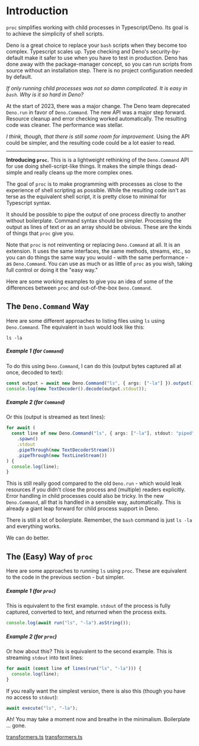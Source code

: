 # Introduction

`proc` simplifies working with child processes in Typescript/Deno. Its goal is
to achieve the simplicity of shell scripts.

Deno is a great choice to replace your `bash` scripts when they become too
complex. Typescript scales up. Type checking and Deno's security-by-default make
it safer to use when you have to test in production. Deno has done away with the
package-manager concept, so you can run scripts from source without an
installation step. There is no project configuration needed by default.

_If only running child processes was not so damn complicated. It is easy in
`bash`. Why is it so hard in Deno?_

At the start of 2023, there was a major change. The Deno team deprecated
`Deno.run` in favor of `Deno.Command`. The new API was a major step forward.
Resource cleanup and error checking worked automatically. The resulting code was
cleaner. The performance was stellar.

_I think, though, that there is still some room for improvement._ Using the API
could be simpler, and the resulting code could be a lot easier to read.

---

**Introducing `proc`.** This is is a lightweight rethinking of the
`Deno.Command` API for use doing shell-script-like things. It makes the simple
things dead-simple and really cleans up the more complex ones.

The goal of `proc` is to make programming with processes as close to the
experience of shell scripting as possible. While the resulting code isn't as
terse as the equivalent shell script, it is pretty close to minimal for
Typescript syntax.

It should be possible to pipe the output of one process directly to another
without boilerplate. Command syntax should be simpler. Processing the output as
lines of text or as an array should be obvious. These are the kinds of things
that `proc` give you.

Note that `proc` is not reinventing or replacing `Deno.Command` at all. It is an
extension. It uses the same interfaces, the same methods, streams, etc., so you
can do things the same way you would - with the same performance - as
`Deno.Command`. You can use as much or as little of `proc` as you wish, taking
full control or doing it the "easy way."

Here are some working examples to give you an idea of some of the differences
between `proc` and out-of-the-box `Deno.Command`.

## The `Deno.Command` Way

Here are some different approaches to listing files using `ls` using
`Deno.Command`. The equivalent in `bash` would look like this:

```shell
ls -la
```

##### Example 1 (for `Command`)

To do this using `Deno.Command`, I can do this (output bytes captured all at
once, decoded to text):

```typescript
const output = await new Deno.Command("ls", { args: ["-la"] }).output();
console.log(new TextDecoder().decode(output.stdout));
```

##### Example 2 (for `Command`)

Or this (output is streamed as text lines):

```typescript
for await (
  const line of new Deno.Command("ls", { args: ["-la"], stdout: "piped" })
    .spawn()
    .stdout
    .pipeThrough(new TextDecoderStream())
    .pipeThrough(new TextLineStream())
) {
  console.log(line);
}
```

This is still really good compared to the old `Deno.run` - which would leak
resources if you didn't close the process and (multiple) readers explicitly.
Error handling in child processes could also be tricky. In the new
`Deno.Command`, all that is handled in a sensible way, automatically. This is
already a giant leap forward for child process support in Deno.

There is still a lot of boilerplate. Remember, the `bash` command is just
`ls -la` and everything works.

We can do better.

## The (Easy) Way of `proc`

Here are some approaches to running `ls` using `proc`. These are equivalent to
the code in the previous section - but simpler.

##### Example 1 (for `proc`)

This is equivalent to the first example. `stdout` of the process is fully
captured, converted to text, and returned when the process exits.

```typescript
console.log(await run("ls", "-la").asString());
```

##### Example 2 (for `proc`)

Or how about this? This is equivalent to the second example. This is streaming
`stdout` into text lines:

```typescript
for await (const line of lines(run("ls", "-la"))) {
  console.log(line);
}
```

If you really want the simplest version, there is also this (though you have no
access to `stdout`):

```typescript
await execute("ls", "-la");
```

Ah! You may take a moment now and breathe in the minimalism. Boilerplate ...
gone.

[transformers.ts](https://github.com/j50n/deno-proc/blob/main/src/transformers.ts)
<a href="https://github.com/j50n/deno-proc/blob/main/src/transformers.ts" target="_blank">transformers.ts</a>
